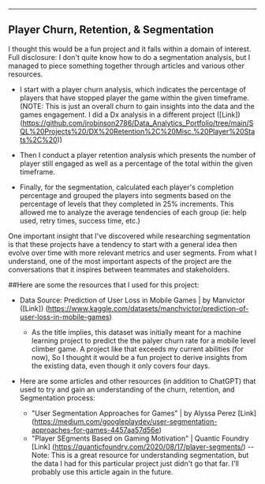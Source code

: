 ------------------------------------------------------------------
Player Churn, Retention, & Segmentation
-------------------------------------------------------------------

I thought this would be a fun project and it falls within a domain of interest. Full disclosure: I don't quite know how to do a segmentation analysis, but I managed to piece something together through articles and various other resources.  

* I start with a player churn analysis, which indicates the percentage of players that have stopped player the game within the given timeframe. (NOTE: This is just an overall churn to gain insights into the data and the games engagement. I did a Dx analysis in a different project ([Link]) (https://github.com/jrobinson2786/Data_Analytics_Portfolio/tree/main/SQL%20Projects%20/DX%20Retention%2C%20Misc.%20Player%20Stats%2C%20)) 

* Then I conduct a player retention analysis which presents the number of player still engaged as well as a percentage of the total within the given timeframe. 

* Finally, for the segmentation, calculated each player's completion percentage and grouped the players into segments based on the percentage of levels that they completed in 25% increments. This allowed me to analyze the average tendencies of each group (ie: help used, retry times, success time, etc.)

One important insight that I've discovered while researching segmentation is that these projects have a tendency to start with a general idea then evolve over time with more relevant metrics and user segments. From what I understand, one of the most important aspects of the project are the conversations that it inspires between teammates and stakeholders.

##Here are some the resources that I used for this project: 
* Data Source: Prediction of User Loss in Mobile Games | by Manvictor ([Link]) (https://www.kaggle.com/datasets/manchvictor/prediction-of-user-loss-in-mobile-games)
  - As the title implies, this dataset was initially meant for a machine learning project to predict the the palyer churn rate for a mobile level climber game. A project like that exceeds my current abilities (for now), So I thought it would be a fun project to derive insights from the existing data, even though it only covers four days.

* Here are some articles and other resources (in addition to ChatGPT) that used to try and gain an understanding of the churn, retention, and Segmentation process:
  - "User Segmentation Approaches for Games" | by Alyssa Perez [Link] (https://medium.com/googleplaydev/user-segmentation-approaches-for-games-4457aa57d56e)
  -  "Player SEgments Based on Gaming Motivation" | Quantic Foundry [Link] (https://quanticfoundry.com/2020/08/17/player-segments/)
      -- Note: This is a great resource for understanding segmentation, but the data I had for this particular project just didn't go that far. I'll probably use this article again in the future.    
